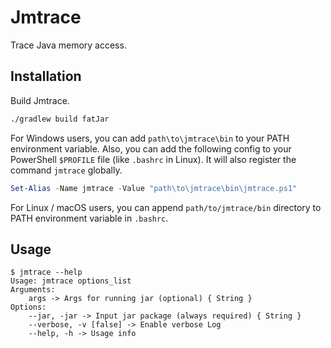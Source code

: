 # Jmtrace

Trace Java memory access.

## Installation

Build Jmtrace.

```bash
./gradlew build fatJar
```

For Windows users, you can add `path\to\jmtrace\bin` to your PATH environment variable. Also, you can add the following config to your PowerShell `$PROFILE` file (like `.bashrc` in Linux). It will also register the command `jmtrace` globally.

```powershell
Set-Alias -Name jmtrace -Value "path\to\jmtrace\bin\jmtrace.ps1"
```

For Linux / macOS users, you can append `path/to/jmtrace/bin` directory to PATH environment variable in `.bashrc`.

## Usage

```text
$ jmtrace --help
Usage: jmtrace options_list
Arguments: 
    args -> Args for running jar (optional) { String }
Options: 
    --jar, -jar -> Input jar package (always required) { String }
    --verbose, -v [false] -> Enable verbose Log 
    --help, -h -> Usage info
```
